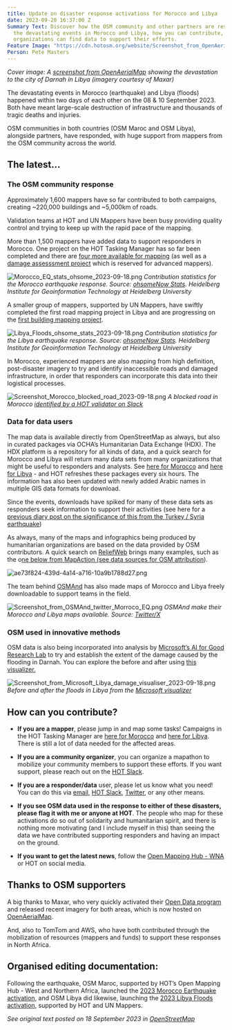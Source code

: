 ```yaml
---
title: Update on disaster response activations for Morocco and Libya
date: 2023-09-20 16:37:00 Z
Summary Text: Discover how the OSM community and other partners are responding to
  the devastating events in Morocco and Libya, how you can contribute, and where relief
  organizations can find data to support their efforts.
Feature Image: "https://cdn.hotosm.org/website/Screenshot_from_OpenAerialMap_Libya_Floods.png"
Person: Pete Masters
---
```


*Cover image: A [screenshot from OpenAerialMap](https://map.openaerialmap.org/#/22.645745873451233,32.764461054579826,17/square/122102220202011/65029d220906de000167e685?_k=8xj1mx) showing the devastation to the city of Darnah in Libya (imagery courtesy of Maxar)*

The devastating events in Morocco (earthquake) and Libya (floods) happened within two days of each other on the 08 & 10 September 2023. Both have meant large-scale destruction of infrastructure and thousands of tragic deaths and injuries.

OSM communities in both countries (OSM Maroc and OSM Libya), alongside partners, have responded, with huge support from mappers from the OSM community across the world.

## The latest…

### The OSM community response

Approximately 1,600 mappers have so far contributed to both campaigns, creating ~220,000 buildings and ~5,000km of roads.

Validation teams at HOT and UN Mappers have been busy providing quality control and trying to keep up with the rapid pace of the mapping.

More than 1,500 mappers have added data to support responders in Morocco. One project on the HOT Tasking Manager has so far been completed and there are [four more available for mapping](https://tasks.hotosm.org/explore?campaign=Morocco%20Earthquake%202023) (as well as a [damage assesssment project](https://tasks.hotosm.org/projects/15504) which is reserved for advanced mappers).

![Morocco_EQ_stats_ohsome_2023-09-18.png](https://cdn.hotosm.org/website/Morocco_EQ_stats_ohsome_2023-09-18.png)
*Contribution statistics for the Morocco earthquake response. Source: [ohsomeNow Stats](https://stats.now.ohsome.org/dashboard#hashtags=moroccoearthquake2023&start=2023-09-08T00:00:00.000Z&end=2023-09-18T07:36:41.000Z&interval=P1D). Heidelberg Institute for Geoinformation Technology at Heidelberg University*

A smaller group of mappers, supported by UN Mappers, have swiftly completed the first road mapping project in Libya and are progressing on the [first building mapping project](https://tasks.hotosm.org/projects/15503).

![Libya_Floods_ohsome_stats_2023-09-18.png](https://cdn.hotosm.org/website/Libya_Floods_ohsome_stats_2023-09-18.png)
*Contribution statistics for the Libya earthquake response. Source: [ohsomeNow Stats](https://stats.now.ohsome.org/dashboard#hashtags=moroccoearthquake2023&start=2023-09-08T00:00:00.000Z&end=2023-09-18T07:36:41.000Z&interval=P1D). Heidelberg Institute for Geoinformation Technology at Heidelberg University*

In Morocco, experienced mappers are also mapping from high definition, post-disaster imagery to try and identify inaccessible roads and damaged infrastructure, in order that responders can incorporate this data into their logistical processes.

![Screenshot_Morocco_blocked_road_2023-09-18.png](https://cdn.hotosm.org/website/Screenshot_Morocco_blocked_road_2023-09-18.png)
*A blocked road in Morocco [identified by a HOT validator on Slack](https://hotosm.slack.com/archives/C4GLC45PY/p1694715294305259)*

### Data for data users

The map data is available directly from OpenStreetMap as always, but also in curated packages via OCHA’s Humanitarian Data Exchange (HDX). The HDX platform is a repository for all kinds of data, and a quick search for Morocco and Libya will return many data sets from many organizations that might be useful to responders and analysts. See [here for Morocco](https://data.humdata.org/organization/hot?groups=mar) and [here for Libya](https://data.humdata.org/organization/hot?q=libya) - and HOT refreshes these packages every six hours. The information has also been updated with newly added Arabic names in multiple GIS data formats for download. 

Since the events, downloads have spiked for many of these data sets as responders seek information to support their activities (see here for a [previous diary post on the significance of this from the Turkey / Syria earthquake](https://www.openstreetmap.org/user/pedrito1414/diary/400944))

As always, many of the maps and infographics being produced by humanitarian organizations are based on the data provided by OSM contributors. A quick search on [ReliefWeb](https://reliefweb.int/) brings many examples, such as the o[ne below from MapAction (see data sources for OSM attribution](https://reliefweb.int/map/libya/libya-flooding-overview-affected-mantikas-baseline-population-us-census-bureau-2020-estimate-16-sep-2023)).

![ae73f824-439d-4a14-a716-10a9b1788d27.png](https://cdn.hotosm.org/website/ae73f824-439d-4a14-a716-10a9b1788d27.png)

The team behind [OSMAnd](http://osmand.net/) has also made maps of Morocco and Libya freely downloadable to support teams in the field.

![Screenshot_from_OSMAnd_twitter_Morroco_EQ.png](https://cdn.hotosm.org/website/Screenshot_from_OSMAnd_twitter_Morroco_EQ.png)
*OSMAnd make their Morocco and Libya maps available. Source: [Twitter/X](https://twitter.com/osmandapp/status/1702636614957019296)*

### OSM used in innovative methods

OSM data is also being incorporated into analysis by [Microsoft’s AI for Good Research Lab](https://www.linkedin.com/posts/jlavista_our-thoughts-are-with-the-residents-of-libya-activity-7108548819717431296-qw6B/) to try and establish the extent of the damage caused by the flooding in Darnah. You can explore the before and after using [this visualizer.](https://satelliteimagerydemostg.z5.web.core.windows.net/damage-assessment/libya_derna_flooding_9_12_2023.html)

![Screenshot_from_Microsoft_Libya_damage_visualiser_2023-09-18.png](https://cdn.hotosm.org/website/Screenshot_from_Microsoft_Libya_damage_visualiser_2023-09-18.png)
*Before and after the floods in Libya from the [Microsoft visualizer](https://satelliteimagerydemostg.z5.web.core.windows.net/damage-assessment/libya_derna_flooding_9_12_2023.html)*

## How can you contribute?

* **If you are a mapper**, please jump in and map some tasks! Campaigns in the HOT Tasking Manager are [here for Morocco](https://tasks.hotosm.org/explore?campaign=Morocco%20Earthquake%202023) and [here for Libya](https://tasks.hotosm.org/explore?campaign=Libya%20Floods%202023). There is still a lot of data needed for the affected areas.

* **If you are a community organizer**, you can organize a mapathon to mobilize your community members to support these efforts. If you want support, please reach out on the [HOT Slack](https://slack.hotosm.org/).

* **If you are a responder/data** user, please let us know what you need! You can do this via [email](info@hotosm.org), [HOT Slack](https://slack.hotosm.org/), [Twitter](https://twitter.com/hotosm), or any other means.

* **If you see OSM data used in the response to either of these disasters, please flag it with me or anyone at HOT**. The people who map for these activations do so out of solidarity and humanitarian spirit, and there is nothing more motivating (and I include myself in this) than seeing the data we have contributed supporting responders and having an impact on the ground.

* **If you want to get the latest news**, follow the [Open Mapping Hub - WNA](https://www.hotosm.org/hubs/open-mapping-hub-west-and-northern-africa) or HOT on social media.

## Thanks to OSM supporters

A big thanks to Maxar, who very quickly activated their [Open Data program](https://www.maxar.com/open-data) and released recent imagery for both areas, which is now hosted on [OpenAerialMap](https://map.openaerialmap.org/).

And, also to TomTom and AWS, who have both contributed through the mobilization of resources (mappers and funds) to support these responses in North Africa.

## Organised editing documentation:
Following the earthquake, OSM Maroc, supported by HOT’s Open Mapping Hub - West and Northern Africa, launched the [2023 Morocco Earthquake activation](https://wiki.openstreetmap.org/wiki/2023_Morocco_Earthquake), and OSM Libya did likewise, launching the [2023 Libya Floods activation](https://wiki.openstreetmap.org/wiki/2023_Libya_Floods), supported by HOT and UN Mappers.

*See original text posted on 18 September 2023 in [OpenStreetMap](https://www.openstreetmap.org/user/pedrito1414/diary/402406)*